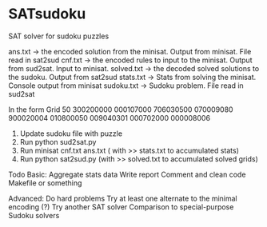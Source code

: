 # SATsudoku
SAT solver for sudoku puzzles


ans.txt -> the encoded solution from the minisat. Output from minisat. File read in sat2sud
cnf.txt -> the encoded rules to input to the minisat. Output from sud2sat. Input to minisat.
solved.txt -> the decoded solved solutions to the sudoku. Output from sat2sud
stats.txt -> Stats from solving the minisat. Console output from minisat
sudoku.txt -> Sudoku problem. File read in sud2sat

In the form
Grid 50
300200000
000107000
706030500
070009080
900020004
010800050
009040301
000702000
000008006

1. Update sudoku file with puzzle
2. Run python sud2sat.py
3. Run minisat cnf.txt ans.txt ( with >> stats.txt to accumulated stats)
4. Run python sat2sud.py (with >> solved.txt to accumulated solved grids)

Todo
Basic:
Aggregate stats data
Write report
Comment and clean code
Makefile or something

Advanced:
Do hard problems
Try at least one alternate to the minimal encoding (?)
Try another SAT solver
Comparison to special-purpose Sudoku solvers
